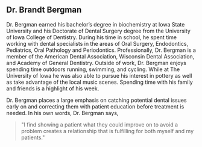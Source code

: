Dr. Brandt Bergman
------------

Dr. Bergman earned his bachelor’s degree in biochemistry at Iowa State University and his Doctorate of Dental Surgery degree from the University of Iowa College of Dentistry. During his time in school, he spent time working with dental specialists in the areas of Oral Surgery, Endodontics, Pediatrics, Oral Pathology and Periodontics. Professionally, Dr. Bergman is a member of the American Dental Association, Wisconsin Dental Association, and Academy of General Dentistry. Outside of work, Dr. Bergman enjoys spending time outdoors running, swimming, and cycling. While at The University of Iowa he was also able to pursue his interest in pottery as well as take advantage of the local music scenes. Spending time with his family and friends is a highlight of his week.

Dr. Bergman places a large emphasis on catching potential dental issues early on and correcting them with patient education before treatment is needed. In his own words, Dr. Bergman says,
> "I find showing a patient what they could improve on to avoid a problem creates a relationship that is fulfilling for both myself and my patients."

